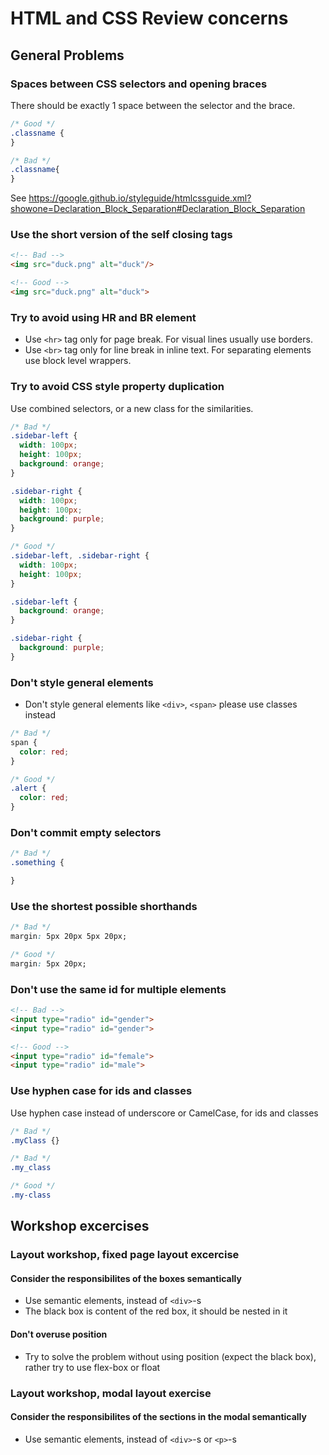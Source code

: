 # HTML and CSS Review concerns

## General Problems
### Spaces between CSS selectors and opening braces
There should be exactly 1 space between the selector and the brace.
```css
/* Good */
.classname {
}

/* Bad */
.classname{
}
```
See https://google.github.io/styleguide/htmlcssguide.xml?showone=Declaration_Block_Separation#Declaration_Block_Separation

### Use the short version of the self closing tags
```html
<!-- Bad -->
<img src="duck.png" alt="duck"/>

<!-- Good -->
<img src="duck.png" alt="duck">
```

### Try to avoid using HR and BR element
 - Use `<hr>` tag only for page break. For visual lines usually use borders.
 - Use `<br>` tag only for line break in inline text. For separating elements use block level wrappers.

### Try to avoid CSS style property duplication
Use combined selectors, or a new class for the similarities.
```css
/* Bad */
.sidebar-left {
  width: 100px;
  height: 100px;
  background: orange;
}

.sidebar-right {
  width: 100px;
  height: 100px;
  background: purple;
}

/* Good */
.sidebar-left, .sidebar-right {
  width: 100px;
  height: 100px;
}

.sidebar-left {
  background: orange;
}

.sidebar-right {
  background: purple;
}
```

### Don't style general elements
 - Don't style general elements like `<div>`, `<span>` please use classes instead
```css
/* Bad */
span {
  color: red;
}

/* Good */
.alert {
  color: red;
}
```

### Don't commit empty selectors
```css
/* Bad */
.something {

}
```

### Use the shortest possible shorthands
```css
/* Bad */
margin: 5px 20px 5px 20px;

/* Good */
margin: 5px 20px;
```
### Don't use the same id for multiple elements
```html
<!-- Bad -->
<input type="radio" id="gender">
<input type="radio" id="gender">

<!-- Good -->
<input type="radio" id="female">
<input type="radio" id="male">
```

### Use hyphen case for ids and classes
Use hyphen case instead of underscore or CamelCase, for ids and classes
```css
/* Bad */
.myClass {}

/* Bad */
.my_class

/* Good */
.my-class
```




## Workshop excercises
### Layout workshop, fixed page layout excercise
#### Consider the responsibilites of the boxes semantically
 - Use semantic elements, instead of `<div>`-s
 - The black box is content of the red box, it should be nested in it

#### Don't overuse position
 - Try to solve the problem without using position (expect the black box), rather try to use flex-box or float

### Layout workshop, modal layout exercise
#### Consider the responsibilites of the sections in the modal semantically
 - Use semantic elements, instead of `<div>`-s or `<p>`-s


